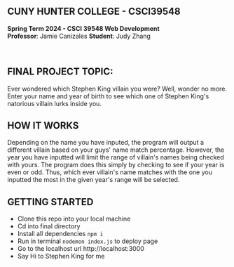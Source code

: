 ## CUNY HUNTER COLLEGE - CSCI39548
**Spring Term 2024 - CSCI 39548 Web Development**<br>
**Professor**: Jamie Canizales 
**Student**: Judy Zhang

<br>

## FINAL PROJECT TOPIC: 
Ever wondered which Stephen King villain you were? Well, wonder no more. Enter your name and year of birth to see which one of Stephen King's natorious villain lurks inside you.

## HOW IT WORKS
Depending on the name you have inputed, the program will output a different villain based on your guys' name match percentage. However, the year you have inputted will limit the range of villain's names being checked with yours. The program does this simply by checking to see if your year is even or odd. Thus, which ever villain's name matches with the one you inputted the most in the given year's range will be selected.

## GETTING STARTED
* Clone this repo into your local machine
* Cd into final directory
* Install all dependencies ```npm i```
* Run in terminal ```nodemon index.js``` to deploy page
* Go to the localhost url http://localhost:3000
* Say Hi to Stephen King for me 